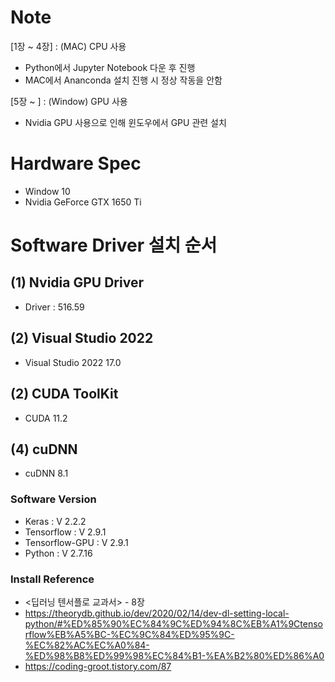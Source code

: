 # Note
[1장 ~ 4장] : (MAC) CPU 사용
- Python에서 Jupyter Notebook 다운 후 진행
- MAC에서 Ananconda 설치 진행 시 정상 작동을 안함 

[5장 ~   ] : (Window) GPU 사용
- Nvidia GPU 사용으로 인해 윈도우에서 GPU 관련 설치

# Hardware Spec
- Window 10
- Nvidia GeForce GTX 1650 Ti

# Software Driver 설치 순서
## (1) Nvidia GPU Driver
- Driver : 516.59

## (2) Visual Studio 2022
- Visual Studio 2022 17.0

## (2) CUDA ToolKit
- CUDA 11.2 

## (4) cuDNN 
- cuDNN 8.1

### Software Version
- Keras : V 2.2.2
- Tensorflow : V 2.9.1
- Tensorflow-GPU : V 2.9.1
- Python : V 2.7.16

### Install Reference
- <딥러닝 텐서플로 교과서> - 8장
- https://theorydb.github.io/dev/2020/02/14/dev-dl-setting-local-python/#%ED%85%90%EC%84%9C%ED%94%8C%EB%A1%9Ctensorflow%EB%A5%BC-%EC%9C%84%ED%95%9C-%EC%82%AC%EC%A0%84-%ED%98%B8%ED%99%98%EC%84%B1-%EA%B2%80%ED%86%A0
- https://coding-groot.tistory.com/87